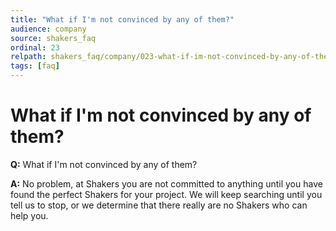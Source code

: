 ```yaml
---
title: "What if I'm not convinced by any of them?"
audience: company
source: shakers_faq
ordinal: 23
relpath: shakers_faq/company/023-what-if-im-not-convinced-by-any-of-them.md
tags: [faq]
---
```


# What if I'm not convinced by any of them?

**Q:** What if I'm not convinced by any of them?

**A:** No problem, at Shakers you are not committed to anything until you have found the perfect Shakers for your project. We will keep searching until you tell us to stop, or we determine that there really are no Shakers who can help you.

